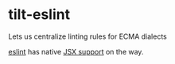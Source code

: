 tilt-eslint
===========

Lets us centralize linting rules for ECMA dialects

[eslint](http://eslint.org/docs/rules/) has native [JSX support](https://github.com/eslint/eslint/issues/1291) on the way.
